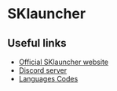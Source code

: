 # SKlauncher

Useful links
---
* [Official SKlauncher website](https://skmedix.pl/sklauncher)
* [Discord server](https://discord.gg/BdCcpDZ)
* [Languages Codes](https://minecraft.gamepedia.com/Language#Available_languages)

